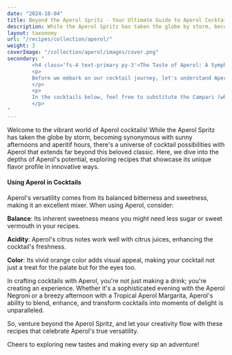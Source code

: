 ```yaml
---
date: "2024-10-04"
title: Beyond the Aperol Spritz - Your Ultimate Guide to Aperol Cocktail Recipes
description: While the Aperol Spritz has taken the globe by storm, becoming synonymous with sunny afternoons and aperitif hours, there's a universe of cocktail possibilities with Aperol that extends far beyond this beloved classic.
layout: taxonomy
url: "/recipes/collection/aperol/"
weight: 3
coverImage: "/collection/aperol/images/cover.png"
secondary: "
        <h4 class='fs-4 text-primary py-3'>The Taste of Aperol: A Symphony of Citrus and Bittersweet</h4>
        <p>
        Before we embark on our cocktail journey, let's understand Aperol itself. Aperol, introduced in 1919 by the Barbieri brothers, is an Italian aperitif with a distinctly lower alcohol content than its more robust cousin, Campari, sitting comfortably at 11%. Its flavor is a harmonious blend of bitter orange, rhubarb, and a medley of herbs, which gives it a bittersweet edge wrapped in a citrusy cloak. The taste is approachable yet sophisticated, making it a versatile ingredient in cocktail crafting. Aperol's vibrant orange hue is not just for show; it hints at the bright, slightly tangy profile that makes it so refreshing and appealing.
        </p>
        <p>
        In the cocktails below, feel free to substitute the Campari (when mentioned) with Aperol for a less bitter taste.
        </p>
"
---
```


Welcome to the vibrant world of Aperol cocktails! While the Aperol Spritz has taken the globe by storm, becoming synonymous with sunny afternoons and aperitif hours, there's a universe of cocktail possibilities with Aperol that extends far beyond this beloved classic. Here, we dive into the depths of Aperol's potential, exploring recipes that showcase its unique flavor profile in innovative ways.

#### Using Aperol in Cocktails

Aperol's versatility comes from its balanced bitterness and sweetness, making it an excellent mixer. When using Aperol, consider:

**Balance**: Its inherent sweetness means you might need less sugar or sweet vermouth in your recipes.

**Acidity**: Aperol's citrus notes work well with citrus juices, enhancing the cocktail's freshness.

**Color**: Its vivid orange color adds visual appeal, making your cocktail not just a treat for the palate but for the eyes too.


In crafting cocktails with Aperol, you're not just making a drink; you're creating an experience. Whether it's a sophisticated evening with the Aperol Negroni or a breezy afternoon with a Tropical Aperol Margarita, Aperol's ability to blend, enhance, and transform cocktails into moments of delight is unparalleled. 

So, venture beyond the Aperol Spritz, and let your creativity flow with these recipes that celebrate Aperol's true versatility. 

Cheers to exploring new tastes and making every sip an adventure!